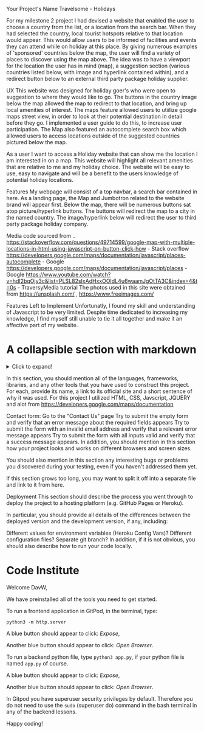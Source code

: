 Your Project's Name
Travelsome - Holidays

For my milestone 2 project I had devised a website that enabled the user to choose a country from the list, or a location from the search bar. 
When they had selected the country, local tourist hotspots relative to that location would appear. This would allow users to be informed of facilities and events they can 
attend while on holiday at this place.
By giving numerous examples of 'sponsored' countries below the map, the user will find a variety of places to discover using the map above.
The idea was to have a viewport for the location the user has in mind (map), a suggestion section (various countries listed below, with image and hyperlink contained within), 
and a redirect button below to an external third party package holiday supplier.

UX
This website was designed for holiday goer's who were open to suggestion to where they would like to go.
The buttons in the country image below the map allowed the map to redirect to that location, and bring up local amenities of interest.
The maps feature allowed users to utiilize google maps street view, in order to look at their potential destination in detail before they go.
I implemented a user guide to do this, to increase user participation.
The Map also featured an autocomplete search box which allowed users to access locations outside of the suggested countries pictured below the map.

As a user I want to access a Holiday website that can show me the location I am interested in on a map. 
This website will highlight all relevant amenities that are relative to me and my holiday choice.
The website will be easy to use, easy to navigate and will be a benefit to the users knowledge of potential holiday locations.

Features
My webpage will consist of a top navbar, a search bar contained in here.
As a landing page, the Map and Jumbotron related to the website brand will appear first.
Below the map, there will be numerous buttons sat atop picture/hyperlink buttons.
The buttons will redirect the map to a city in the named country.
The image/hyperlink below will redirect the user to third party package holiday company.

Media
code sourced from .. 
https://stackoverflow.com/questions/49714599/google-map-with-multiple-locations-in-html-using-javascript-on-button-click-how  - Stack overflow
https://developers.google.com/maps/documentation/javascript/places-autocomplete - Google
https://developers.google.com/maps/documentation/javascript/places -Google
https://www.youtube.com/watch?v=hdI2bqOjy3c&list=PLSL82sIxAdHxxOOIdL4u6waamJgOtTA3C&index=4&t=0s - TraversyMedia tutorial
The photos used in this site were obtained from https://unsplash.com/ , https://www.freeimages.com/


Features Left to Implement
Unfortunatly, I found my skill and understanding of Javascript to be very limited. 
Despite time dedicated to increasing my knowledge, I find myself still unable to tie it all together and make it an affective part of my website.

# A collapsible section with markdown
<details>
  <summary>Click to expand!</summary>
  ## Heading
  
    
</details>

In this section, you should mention all of the languages, frameworks, libraries, and any other tools that you have used to construct this project. For each, provide its name, a link to its official site and a short sentence of why it was used.
For this project I utilized HTML, CSS, Javscript, JQUERY and alot from https://developers.google.com/maps/documentation

Contact form:
Go to the "Contact Us" page
Try to submit the empty form and verify that an error message about the required fields appears
Try to submit the form with an invalid email address and verify that a relevant error message appears
Try to submit the form with all inputs valid and verify that a success message appears.
In addition, you should mention in this section how your project looks and works on different browsers and screen sizes.

You should also mention in this section any interesting bugs or problems you discovered during your testing, even if you haven't addressed them yet.

If this section grows too long, you may want to split it off into a separate file and link to it from here.

Deployment
This section should describe the process you went through to deploy the project to a hosting platform (e.g. GitHub Pages or Heroku).

In particular, you should provide all details of the differences between the deployed version and the development version, if any, including:

Different values for environment variables (Heroku Config Vars)?
Different configuration files?
Separate git branch?
In addition, if it is not obvious, you should also describe how to run your code locally.





# Code Institute

Welcome DavW,

We have preinstalled all of the tools you need to get started.

To run a frontend application in GitPod, in the terminal, type:

`python3 -m http.server`

A blue button should appear to click: *Expose*,

Another blue button should appear to click: *Open Browser*.

To run a backend python file, type `python3 app.py`, if your python file is named `app.py` of course.

A blue button should appear to click: *Expose*,

Another blue button should appear to click: *Open Browser*.

In Gitpod you have superuser security privileges by default. Therefore you do not need to use the `sudo` (superuser do) command in the bash terminal in any of the backend lessons. 

Happy coding!
